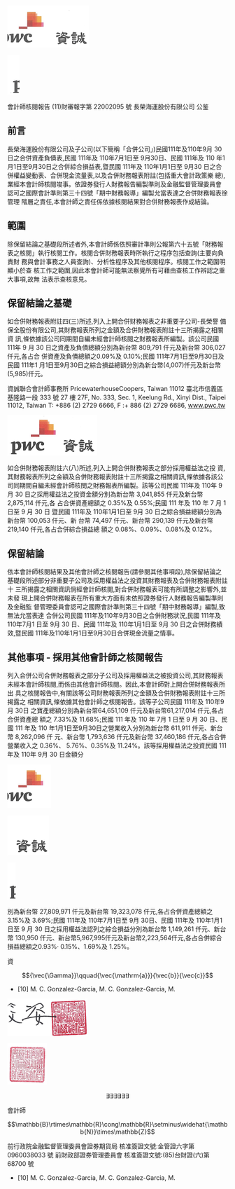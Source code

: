

![0_image_0.png](0_image_0.png)

![0_image_1.png](0_image_1.png)

會計師核閱報告
(11)財審報字第 22002095 號 長榮海運股份有限公司 公鉴

## 前言

長榮海運股份有限公司及子公司(以下簡稱「合併公司」)民國111年及110年9月 30日之合併資產負債表,民國 111年及 110年7月1日至 9月30日、民國 111年及 110 年1月1日至9月30日之合併綜合損益表,暨民國 111年及 110年1月1日至 9月30 日之合併權益變動表、合併現金流量表,以及合併財務報表附註(包括重大會計政策樂 總),業經本會計師核閱竣事。依證券發行人財務報告編製準則及金融監督管理委員會 認可之國際會計準則第三十四號「期中財務報導」編製允當表達之合併財務報表徐管理 階層之責任,本會計師之責任係依據核閱結果對合併財務報表作成結論。

## 範圍

除保留結論之基礎段所述者外,本會計師係依照審計準則公報第六十五號「財務報 表之核閱」執行核閱工作。核閱合併財務報表時所執行之程序包括查詢(主要向負責財 務與會計事務之人員查詢)、分析性程序及其他核閱程序。核閱工作之範圍明顯小於查 核工作之範圍,因此本會計師可能無法察覺所有可藉由查核工作辨認之重大事項,故無 法表示查核意見。

## 保留結論之基礎

如合併財務報表附註四(三)所述,列入上開合併财務報表之非重要子公司-長榮譽 備保全股份有限公司,其財務報表所列之金額及合併財務報表附註十三所揭露之相關資 訊,條依據該公司同期間自編未經會計師核閱之財務報表所編製。該公司民國 111年 9 月 30 日之資產及負債總額分別為新台幣 809,791 仟元及新台幣 306,027 仟元,各占合 併資產及負債總額之0.09%及 0.10%;民國 111年7月1日至9月30日及民國 111年1 月1日至9月30日之綜合損益總額分別為新台幣(4,007)仟元及新台幣(5,985)仟元。

資誠聯合會計師事務所 PricewaterhouseCoopers, Taiwan 11012 臺北市信義區基隆路一段 333 號 27 樓 27F, No. 333, Sec. 1, Keelung Rd., Xinyi Dist., Taipei 11012, Taiwan T: +886 (2) 2729 6666, F :+ 886 (2) 2729 6686, www.pwc.tw

![1_image_0.png](1_image_0.png)

如合併財務報表附註六(八)所述,列入上開合併財務報表之部分採用權益法之投 資,其財務報表所列之金額及合併財務報表附註十三所揭露之相關資訊,條依據各該公 司同期間自編未經會計師核閔之財務報表所編製。該等公司民國 111年及 110年 9月 30 日之採用權益法之投資金額分別為新台幣 3,041,855 仟元及新台幣 2,875,114 仟元,各 占合併資產總額之 0.35%及 0.55%;民國 111 年及 110 年 7 月 1 日至 9 月 30 日 暨民國 111年及 110年1月1日至 9月 30 日之綜合損益總額分別為新台幣 100,053 仟元、新 台幣 74,497 仟元、新台幣 290,139 仟元及新台幣 219,140 仟元,各占合併綜合損益總 額之 0.08%、0.09%、0.08%及 0.12%。

## 保留結論

依本會計師核閱結果及其他會計師之核閱報告(請參閱其他事項段),除保留結論之 基礎段所述部分非重要子公司及採用權益法之投資其財務報表及合併財務報表附註十 三所揭露之相關資訊倘經會計師核閱,對合併財務報表可能有所調整之影響外,並未發 現上開合併財務報表在所有重大方面有未依照證券發行人財務報告編製準則及金融監 督管理委員會認可之國際會計準則第三十四號「期中財務報導」編製,致無法允當表達 合併公司民國 111年及110年9月30日之合併財務狀況,民國 111年及110年7月1 日至 9月 30 日、民國 111年及 110年1月1日至 9月 30 日之合併財務績效,暨民國 111年及110年1月1日至9月30日合併現金流量之情事。

## 其他事項 - 採用其他會計師之核閱報告

列入合併公司合併財務報表之部分子公司及採用權益法之被投資公司,其财務報表 未經本會計師核閱,而係由其他會計師核閱。因此,本會計師對上開合併財務報表所出 具之核閱報告中,有關該等公司財務報表所列之金額及合併財務報表附註十三所揭露之 相關資訊,條依據其他會計師之核閱報告。該等子公司民國 111年及 110年9月 30日 之寶產總額分別為新台幣64,651,109 仟元及新台幣61,217,014 仟元,各占合併資產總 額之 7.33%及 11.68%;民國 111 年及 110 年 7月 1 日至 9 月 30 日、民國 111 年及 110 年1月1日至9月30日之營業收入分別為新台幣 611,911 仟元、新台幣 8,262,096 仟 元、新台幣 1,793,636 仟元及新台幣 37,460,186 仟元,各占合併營業收入之 0.36%、
5.76%、0.35%及 11.24%。該等採用權益法之投資民國 111年及 110年 9月 30 日金額分

![2_image_0.png](2_image_0.png)

![2_image_1.png](2_image_1.png)

![2_image_2.png](2_image_2.png)

別為新台幣 27,809,971 仟元及新台幣 19,323,078 仟元,各占合併資產總額之 3.15%及 3.69%;民國 111年及 110年7月1日至 9月 30日、民國 111年及 110年1月1日至 9 月 30 日之採用權益法認列之綜合損益分別為新台幣 1,149,261 仟元、新台幣 130,950 仟元、新台幣5,967,995仟元及新台幣2,223,564仟元,各占合併綜合損益總額之0.93%·
0.15%、1.69%及 1.25%。

資

$${\vec{\Gamma}}\qquad{\vec{\mathrm{a}}}{\vec{b}}{\vec{c}}$$
* [10] M. C. Gonzalez-Garcia, M. C. Gonzalez-Garcia, M.  

![2_image_4.png](2_image_4.png)

![2_image_3.png](2_image_3.png)

$$\exists\exists\exists\exists\exists\exists$$

會計師

$$\mathbb{B}\rtimes\mathbb{R}\cong\mathbb{R}\setminus\widehat{\mathbb{N}}\times\mathbb{Z}$$

前行政院金融監督管理委員會證券期貨局 核准簽證文號:金管證六字第 0960038033 號 前財政部證券管理委員會 核准簽證文號:(85)台財證(六)第 68700 號

* [10] M. C. Gonzalez-Garcia, M. C. Gonzalez-Garcia, M.  